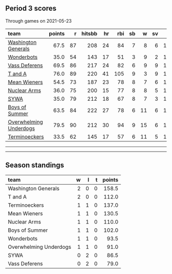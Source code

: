 

## Period 3 scores

Through games on 2021-05-23


|team                                              | points|  r| hitsbb| hr| rbi| sb|  w| sv|  so|   era|  whip|
|:-------------------------------------------------|------:|--:|------:|--:|---:|--:|--:|--:|---:|-----:|-----:|
|[Washington Generals](./washingtongenerals)       |   67.5| 87|    208| 24|  84|  7|  8|  6| 141| 3.424| 1.112|
|[Wonderbots](./wonderbots)                        |   35.0| 54|    143| 17|  51|  3|  9|  2| 121| 2.345| 1.113|
|[Vass Deferens](./vassdeferens)                   |   69.5| 86|    217| 24|  82|  6|  9|  9| 131| 2.749| 1.144|
|[T and A](./tanda)                                |   76.0| 89|    220| 41| 105|  9|  3|  9| 140| 3.722| 1.216|
|[Mean Wieners](./meanwieners)                     |   54.5| 73|    187| 23|  78|  8|  7|  6| 123| 2.820| 1.092|
|[Nuclear Arms](./nucleararms)                     |   36.0| 75|    200| 15|  77|  8|  8|  5| 126| 5.158| 1.334|
|[SYWA](./sywa)                                    |   35.0| 79|    212| 18|  67|  8|  7|  3| 117| 4.399| 1.380|
|[Boys of Summer](./boysofsummer)                  |   63.5| 84|    222| 27|  78|  6| 11|  6| 155| 4.375| 1.260|
|[Overwhelming Underdogs](./overwhelmingunderdogs) |   79.5| 90|    212| 30|  94|  9| 15|  6| 157| 4.175| 1.242|
|[Terminoeckers](./terminoeckers)                  |   33.5| 62|    145| 17|  57|  6| 11|  5| 115| 3.638| 1.302|

* * *
* * *

## Season standings


|team                   |  w|  l|  t| points|
|:----------------------|--:|--:|--:|------:|
|Washington Generals    |  2|  0|  0|  158.5|
|T and A                |  2|  0|  0|  112.0|
|Terminoeckers          |  1|  1|  0|  137.0|
|Mean Wieners           |  1|  1|  0|  130.5|
|Nuclear Arms           |  1|  1|  0|  110.0|
|Boys of Summer         |  1|  1|  0|  102.0|
|Wonderbots             |  1|  1|  0|   93.5|
|Overwhelming Underdogs |  1|  1|  0|   91.0|
|SYWA                   |  0|  2|  0|   86.5|
|Vass Deferens          |  0|  2|  0|   79.0|


